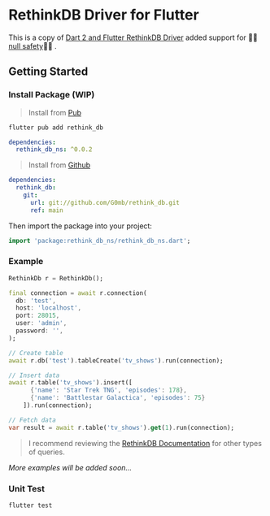 # RethinkDB Driver for Flutter

This is a copy of [Dart 2 and Flutter RethinkDB Driver](https://github.com/marceloneppel/rethinkdb) added support for 💪🏼[null safety](https://dart.dev/null-safety)💪🏼 .

## Getting Started

### Install Package (WIP)

> Install from [Pub](https://pub.dev/)
```zsh
flutter pub add rethink_db
```

```yaml
dependencies:
  rethink_db_ns: ^0.0.2
```

> Install from [Github](https://github.com/G0mb/rethink_db)
```yaml
dependencies:
  rethink_db:
    git: 
      url: git://github.com/G0mb/rethink_db.git
      ref: main
```

Then import the package into your project:
```dart
import 'package:rethink_db_ns/rethink_db_ns.dart';
```

### Example
```dart
RethinkDb r = RethinkDb();

final connection = await r.connection(
  db: 'test',
  host: 'localhost',
  port: 28015,
  user: 'admin',
  password: '',
);

// Create table
await r.db('test').tableCreate('tv_shows').run(connection);

// Insert data
await r.table('tv_shows').insert([
      {'name': 'Star Trek TNG', 'episodes': 178},
      {'name': 'Battlestar Galactica', 'episodes': 75}
    ]).run(connection);

// Fetch data
var result = await r.table('tv_shows').get(1).run(connection);
```

> I recommend reviewing the [RethinkDB Documentation](https://rethinkdb.com/api/javascript/) for other types of queries.

*More examples will be added soon...*

### Unit Test
```zsh
flutter test
```